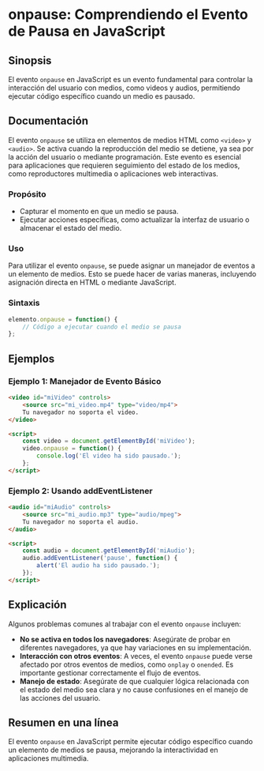 <!--
Meta Description: # onpause: Comprendiendo el Evento de Pausa en JavaScript ## Sinopsis El evento `onpause` en JavaScript es un evento fundamental para controlar la int...
Meta Keywords: evento, onpause, video, audio, del
-->

# onpause: Comprendiendo el Evento de Pausa en JavaScript

## Sinopsis
El evento `onpause` en JavaScript es un evento fundamental para controlar la interacción del usuario con medios, como videos y audios, permitiendo ejecutar código específico cuando un medio es pausado.

## Documentación
El evento `onpause` se utiliza en elementos de medios HTML como `<video>` y `<audio>`. Se activa cuando la reproducción del medio se detiene, ya sea por la acción del usuario o mediante programación. Este evento es esencial para aplicaciones que requieren seguimiento del estado de los medios, como reproductores multimedia o aplicaciones web interactivas.

### Propósito
- Capturar el momento en que un medio se pausa.
- Ejecutar acciones específicas, como actualizar la interfaz de usuario o almacenar el estado del medio.

### Uso
Para utilizar el evento `onpause`, se puede asignar un manejador de eventos a un elemento de medios. Esto se puede hacer de varias maneras, incluyendo asignación directa en HTML o mediante JavaScript.

### Sintaxis
```javascript
elemento.onpause = function() {
    // Código a ejecutar cuando el medio se pausa
};
```

## Ejemplos

### Ejemplo 1: Manejador de Evento Básico
```html
<video id="miVideo" controls>
    <source src="mi_video.mp4" type="video/mp4">
    Tu navegador no soporta el video.
</video>

<script>
    const video = document.getElementById('miVideo');
    video.onpause = function() {
        console.log('El video ha sido pausado.');
    };
</script>
```

### Ejemplo 2: Usando addEventListener
```html
<audio id="miAudio" controls>
    <source src="mi_audio.mp3" type="audio/mpeg">
    Tu navegador no soporta el audio.
</audio>

<script>
    const audio = document.getElementById('miAudio');
    audio.addEventListener('pause', function() {
        alert('El audio ha sido pausado.');
    });
</script>
```

## Explicación
Algunos problemas comunes al trabajar con el evento `onpause` incluyen:

- **No se activa en todos los navegadores**: Asegúrate de probar en diferentes navegadores, ya que hay variaciones en su implementación.
- **Interacción con otros eventos**: A veces, el evento `onpause` puede verse afectado por otros eventos de medios, como `onplay` o `onended`. Es importante gestionar correctamente el flujo de eventos.
- **Manejo de estado**: Asegúrate de que cualquier lógica relacionada con el estado del medio sea clara y no cause confusiones en el manejo de las acciones del usuario.

## Resumen en una línea
El evento `onpause` en JavaScript permite ejecutar código específico cuando un elemento de medios se pausa, mejorando la interactividad en aplicaciones multimedia.